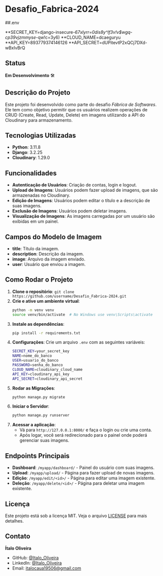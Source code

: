 # Desafio_Fabrica-2024

##.env

**SECRET_KEY=django-insecure-_67xlyrr=0dis8y^lf3v!v$wgq-cp39vjzmmyse_-qw!c=3y6)
**CLOUD_NAME=dcaeguryu
**API_KEY=893779374146126
**API_SECRET=dUPitevtP2xQCj7DXd-wBxIvBrQ

## Status

**Em Desenvolvimento** 🛠️

## Descrição do Projeto

Este projeto foi desenvolvido como parte do desafio _Fábrica de Softwares_. Ele tem como objetivo permitir que os usuários realizem operações de CRUD (Create, Read, Update, Delete) em imagens utilizando a API do Cloudinary para armazenamento.

## Tecnologias Utilizadas

- **Python**: 3.11.8
- **Django**: 3.2.25
- **Cloudinary**: 1.29.0

## Funcionalidades

- **Autenticação de Usuários**: Criação de contas, login e logout.
- **Upload de Imagens**: Usuários podem fazer upload de imagens, que são armazenadas no Cloudinary.
- **Edição de Imagens**: Usuários podem editar o título e a descrição de suas imagens.
- **Exclusão de Imagens**: Usuários podem deletar imagens.
- **Visualização de Imagens**: As imagens carregadas por um usuário são exibidas em um painel.

## Campos do Modelo de Imagem

- **title**: Título da imagem.
- **description**: Descrição da imagem.
- **image**: Arquivo da imagem enviado.
- **user**: Usuário que enviou a imagem.

## Como Rodar o Projeto

1. **Clone o repositório**: `git clone https://github.com/username/Desafio_Fabrica-2024.git`
2. **Crie e ative um ambiente virtual**:
    ```bash
    python -m venv venv
    source venv/bin/activate  # No Windows use venv\Scripts\activate
    ```
3. **Instale as dependências**:
    ```bash
    pip install -r requirements.txt
    ```
4. **Configurações**: Crie um arquivo `.env` com as seguintes variáveis:
    ```bash
    SECRET_KEY=your_secret_key
    NAME=nome_do_banco
    USER=usuario_do_banco
    PASSWORD=senha_do_banco
    CLOUD_NAME=cloudinary_cloud_name
    API_KEY=cloudinary_api_key
    API_SECRET=cloudinary_api_secret
    ```
5. **Rodar as Migrações**:
    ```bash
    python manage.py migrate
    ```
6. **Iniciar o Servidor**:
    ```bash
    python manage.py runserver
    ```
7. **Acessar a aplicação**:
    - Vá para `http://127.0.0.1:8000/` e faça o login ou crie uma conta.
    - Após logar, você será redirecionado para o painel onde poderá gerenciar suas imagens.

## Endpoints Principais

- **Dashboard**: `/myapp/dashboard/` - Painel do usuário com suas imagens.
- **Upload**: `/myapp/upload/` - Página para fazer upload de novas imagens.
- **Edição**: `/myapp/edit/<id>/` - Página para editar uma imagem existente.
- **Deleção**: `/myapp/delete/<id>/` - Página para deletar uma imagem existente.

## Licença

Este projeto está sob a licença MIT. Veja o arquivo [LICENSE](LICENSE) para mais detalhes.

## Contato

**Ítalo Oliveira**
- GitHub: [@Italo_Oliveira](https://github.com/SningFlengs)
- LinkedIn: [@Italo_Oliveira](https://www.linkedin.com/in/ítalo-cauã-58b12030b/)
- Email: italocaua19506@gmail.com
